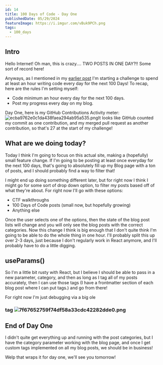 ```yaml
---
id: 14
title: 100 Days of Code - Day One
publishedDate: 05/29/2024
featureImage: https://i.imgur.com/vBuk9PCh.png
tags:
  - 100_days
---
```

## Intro
Hello Internet!
Oh man, this is crazy.... TWO POSTS IN ONE DAY?!!
Some sort of record here!

Anyways, as I mentioned in my [earlier post](https://screamintothevoid.today/blog/13) I'm starting a challenge to spend at least an hour writing code every day for the next 100 Days! To recap, here are the rules I'm setting myself:
* Code minimum an hour every day for the next 100 days.
* Post my progress every day on my blog.

Day One, here is my GitHub Contributions Activity meter:
![ecba9762e0c1da438faea294ab95a535.png](https://i.imgur.com/Bb60MFV.png)It looks like GitHub counted my commit as one contribution, and my merged pull request as another contribution, so that's 27 at the start of my challenge!

## What are we doing today?
Today I think I'm going to focus on this actual site, making a (hopefully) small feature change. If I'm going to be posting at least once everyday for the next 100 days, that's going to absolutely fill up my Blog page with a ton of posts, and I should probably find a way to filter that!

I might end up doing something different later, but for right now I think I might go for some sort of drop down option, to filter my posts based off of what they're about. For right now I'll go with these options:
* CTF walkthroughs
* 100 Days of Code posts (small now, but hopefully growing)
* Anything else

Once the user selects one of the options, then the state of the blog post lists will change and you will only see the blog posts with the correct categories.
Now this change I think is big enough that I don't quite think I'm going to be able to do the whole thing in one hour. I'll probably split this up over 2-3 days, just because I don't regularly work in React anymore, and I'll probably have to do a little digging.

## useParams()
So I'm a little bit rusty with React, but I believe I should be able to pass in a new parameter, category, and then as long as I tag all of my posts accurately, then I can use those tags (I have a frontmatter section of each blog post where I can put tags.) and go from there!

For right now I'm just debugging via a big ole <h3> tag
![7f67652759f74df58a33cdc42282dde0.png](https://i.imgur.com/Sgpdh0D.png)

## End of Day One
I didn't quite get everything up and running with the post categories, but I have the category parameter working with the blog page, and once I get custom tags implemented on all my blog posts, we should be in business!

Welp that wraps it for day one, we'll see you tomorrow!